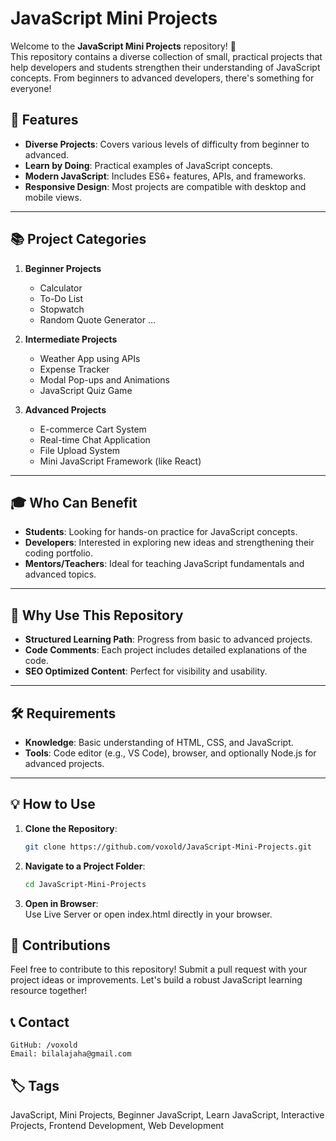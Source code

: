# JavaScript Mini Projects

Welcome to the **JavaScript Mini Projects** repository! 🎉  
This repository contains a diverse collection of small, practical projects that help developers and students strengthen their understanding of JavaScript concepts. From beginners to advanced developers, there's something for everyone!

## 🚀 Features
- **Diverse Projects**: Covers various levels of difficulty from beginner to advanced.
- **Learn by Doing**: Practical examples of JavaScript concepts.
- **Modern JavaScript**: Includes ES6+ features, APIs, and frameworks.
- **Responsive Design**: Most projects are compatible with desktop and mobile views.

---

## 📚 Project Categories
1. **Beginner Projects**
   - Calculator
   - To-Do List
   - Stopwatch
   - Random Quote Generator ...

2. **Intermediate Projects**
   - Weather App using APIs
   - Expense Tracker
   - Modal Pop-ups and Animations
   - JavaScript Quiz Game

3. **Advanced Projects**
   - E-commerce Cart System
   - Real-time Chat Application
   - File Upload System
   - Mini JavaScript Framework (like React)

---

## 🎓 Who Can Benefit
- **Students**: Looking for hands-on practice for JavaScript concepts.
- **Developers**: Interested in exploring new ideas and strengthening their coding portfolio.
- **Mentors/Teachers**: Ideal for teaching JavaScript fundamentals and advanced topics.

---

## 🌟 Why Use This Repository
- **Structured Learning Path**: Progress from basic to advanced projects.
- **Code Comments**: Each project includes detailed explanations of the code.
- **SEO Optimized Content**: Perfect for visibility and usability.

---

## 🛠️ Requirements
- **Knowledge**: Basic understanding of HTML, CSS, and JavaScript.
- **Tools**: Code editor (e.g., VS Code), browser, and optionally Node.js for advanced projects.

---

## 💡 How to Use
1. **Clone the Repository**:  
   ```bash
   git clone https://github.com/voxold/JavaScript-Mini-Projects.git
   ```
2. **Navigate to a Project Folder**:

    ```bash
    cd JavaScript-Mini-Projects
    ```

3. **Open in Browser**:<br>
    Use Live Server or open index.html directly in your browser.

## 🤝 Contributions

Feel free to contribute to this repository! Submit a pull request with your project ideas or improvements. Let's build a robust JavaScript learning resource together!

## 📞 Contact

    GitHub: /voxold
    Email: bilalajaha@gmail.com


## 🏷️ Tags
JavaScript, Mini Projects, Beginner JavaScript, Learn JavaScript, Interactive Projects, Frontend Development, Web Development
